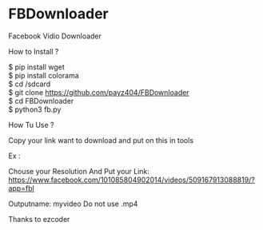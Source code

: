 # FBDownloader

Facebook Vidio Downloader

How to Install ?



$ pip install wget
<br>
$ pip install colorama
<br>
$ cd /sdcard
<br>
$ git clone https://github.com/payz404/FBDownloader
<br>
$ cd FBDownloader
<br>
$ python3 fb.py


How Tu Use ?

Copy your link want to download and put on this in tools


Ex :

Chouse your Resolution 
And
Put your Link: https://www.facebook.com/101085804902014/videos/509167913088819/?app=fbl

Outputname: myvideo
Do not use .mp4

Thanks to ezcoder
